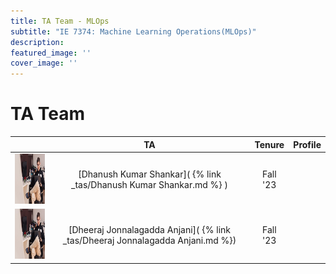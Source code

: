 ```yaml
---
title: TA Team - MLOps
subtitle: "IE 7374: Machine Learning Operations(MLOps)"
description: 
featured_image: ''
cover_image: ''
---
```


<head>
     <link rel="stylesheet" href="https://cdnjs.cloudflare.com/ajax/libs/font-awesome/5.15.3/css/all.min.css">
</head>

<h1 stype= "text-align: left"> TA Team </h1>

|                                                                          | TA                                                               | Tenure               | Profile             |
|:------------------------------------------------------------------------:|:----------------------------------------------------------------:|:--------------------:|:-------------------:|
| <img src="/images/demo/home.webp" width="100" height="80"> | [Dhanush Kumar Shankar]( {% link _tas/Dhanush Kumar Shankar.md %} )  | Fall '23  | <a href="https://www.linkedin.com/in/sachini-weerasekara-4b95579a/" target="_blank"><i class="fab fa-linkedin" style="color: #0072b1;"></i></a> <a href="https://github.com/sachininw" target="_blank"><i class="fab fa-github"></i></a> |
| <img src="/images/demo/home.webp" width="100" height="80">     | [Dheeraj Jonnalagadda Anjani]( {% link _tas/Dheeraj Jonnalagadda Anjani.md %}) | Fall '23 | <a href="https://www.linkedin.com/in/ishan-palit-b117a155/" target="_blank"><i class="fab fa-linkedin" style="color: #0072b1;"></i></a> <a href="https://github.com/palit-ishan" target="_blank"><i class="fab fa-github"></i></a> |